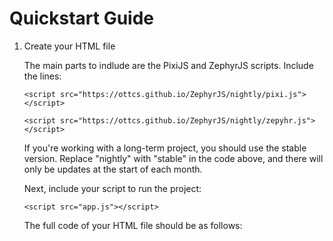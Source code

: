 <h1>Quickstart Guide</h1>
<ol>
<li>Create your HTML file
<p>The main parts to indlude are the PixiJS and ZephyrJS scripts. Include the lines:</p>
<p><code>&lt;script src="https://ottcs.github.io/ZephyrJS/nightly/pixi.js"&gt;&lt;/script&gt;</code></p>
<p><code>&lt;script src="https://ottcs.github.io/ZephyrJS/nightly/zepyhr.js"&gt;&lt;/script&gt;</code></p>
<p>If you're working with a long-term project, you should use the stable version. Replace "nightly" with "stable" in the code above, and there will only be updates at the start of each month.</p>
<p>Next, include your script to run the project:</p>
<p><code>&lt;script src="app.js"&gt;&lt;/script&gt;</code></p>
<p>The full code of your HTML file should be as follows:</p>
<pre><code>
<!DOCTYPE html>
<html lang="en">

<head>
    <title>Physics</title>
    <link rel="preload" as="style" href="default.css" onload="this.rel='stylesheet'">
    <script src="https://ottcs.github.io/ZephyrJS/nightly/pixi.js"></script>
    <script src="https://ottcs.github.io/ZephyrJS/nightly/zepyhr.js"></script>
</head>

<body>
    <script src="app.js"></script> <!-- Testing -->
</body>

</html>
</code</pre>
</li>
</ol>